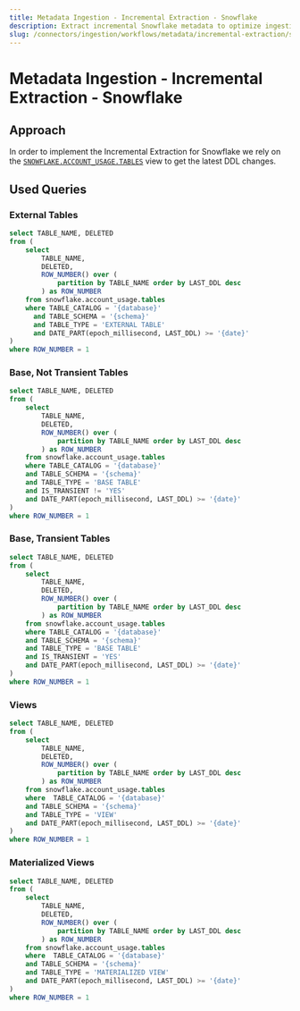 ```yaml
---
title: Metadata Ingestion - Incremental Extraction - Snowflake
description: Extract incremental Snowflake metadata to optimize ingestion frequency while preserving completeness and lineage context.
slug: /connectors/ingestion/workflows/metadata/incremental-extraction/snowflake
---
```


# Metadata Ingestion - Incremental Extraction - Snowflake

## Approach

In order to implement the Incremental Extraction for Snowflake we rely on the [`SNOWFLAKE.ACCOUNT_USAGE.TABLES`](https://docs.snowflake.com/en/sql-reference/account-usage/tables) view to get the latest DDL changes.

## Used Queries

### External Tables

```sql
select TABLE_NAME, DELETED
from (
    select
        TABLE_NAME,
        DELETED,
        ROW_NUMBER() over (
            partition by TABLE_NAME order by LAST_DDL desc
        ) as ROW_NUMBER
    from snowflake.account_usage.tables
    where TABLE_CATALOG = '{database}'
      and TABLE_SCHEMA = '{schema}'
      and TABLE_TYPE = 'EXTERNAL TABLE'
      and DATE_PART(epoch_millisecond, LAST_DDL) >= '{date}'
)
where ROW_NUMBER = 1
```

### Base, Not Transient Tables

```sql
select TABLE_NAME, DELETED
from (
    select
        TABLE_NAME,
        DELETED,
        ROW_NUMBER() over (
            partition by TABLE_NAME order by LAST_DDL desc
        ) as ROW_NUMBER
    from snowflake.account_usage.tables
    where TABLE_CATALOG = '{database}'
    and TABLE_SCHEMA = '{schema}'
    and TABLE_TYPE = 'BASE TABLE'
    and IS_TRANSIENT != 'YES'
    and DATE_PART(epoch_millisecond, LAST_DDL) >= '{date}'
)
where ROW_NUMBER = 1
```

### Base, Transient Tables

```sql
select TABLE_NAME, DELETED
from (
    select
        TABLE_NAME,
        DELETED,
        ROW_NUMBER() over (
            partition by TABLE_NAME order by LAST_DDL desc
        ) as ROW_NUMBER
    from snowflake.account_usage.tables
    where TABLE_CATALOG = '{database}'
    and TABLE_SCHEMA = '{schema}'
    and TABLE_TYPE = 'BASE TABLE'
    and IS_TRANSIENT = 'YES'
    and DATE_PART(epoch_millisecond, LAST_DDL) >= '{date}'
)
where ROW_NUMBER = 1
```

### Views

```sql
select TABLE_NAME, DELETED
from (
    select
        TABLE_NAME,
        DELETED,
        ROW_NUMBER() over (
            partition by TABLE_NAME order by LAST_DDL desc
        ) as ROW_NUMBER
    from snowflake.account_usage.tables
    where  TABLE_CATALOG = '{database}'
    and TABLE_SCHEMA = '{schema}'
    and TABLE_TYPE = 'VIEW'
    and DATE_PART(epoch_millisecond, LAST_DDL) >= '{date}'
)
where ROW_NUMBER = 1
```

### Materialized Views

```sql
select TABLE_NAME, DELETED
from (
    select
        TABLE_NAME,
        DELETED,
        ROW_NUMBER() over (
            partition by TABLE_NAME order by LAST_DDL desc
        ) as ROW_NUMBER
    from snowflake.account_usage.tables
    where  TABLE_CATALOG = '{database}'
    and TABLE_SCHEMA = '{schema}'
    and TABLE_TYPE = 'MATERIALIZED VIEW'
    and DATE_PART(epoch_millisecond, LAST_DDL) >= '{date}'
)
where ROW_NUMBER = 1
```
